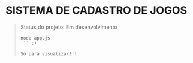 <h1>SISTEMA DE CADASTRO DE JOGOS</h1>

> Status do projeto: Em desenvolvimento
>
> ```
>node app.js
> ``` :)
>
> Só para visualizar!!!

